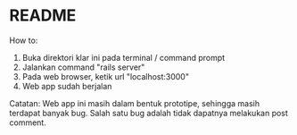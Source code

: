 # README

How to:
1. Buka direktori klar ini pada terminal / command prompt
2. Jalankan command "rails server"
3. Pada web browser, ketik url "localhost:3000"
4. Web app sudah berjalan

Catatan:
Web app ini masih dalam bentuk prototipe, 
sehingga masih terdapat banyak bug. 
Salah satu bug adalah tidak dapatnya melakukan post comment.